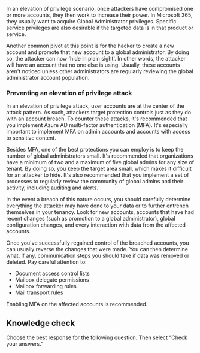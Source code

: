 In an elevation of privilege scenario, once attackers have compromised one or more accounts, they then work to increase their power. In Microsoft 365, they usually want to acquire Global Administrator privileges. Specific service privileges are also desirable if the targeted data is in that product or service.

Another common pivot at this point is for the hacker to create a new account and promote that new account to a global administrator. By doing so, the attacker can now 'hide in plain sight'. In other words, the attacker will have an account that no one else is using. Usually, these accounts aren't noticed unless other administrators are regularly reviewing the global administrator account population.

### Preventing an elevation of privilege attack

In an elevation of privilege attack, user accounts are at the center of the attack pattern. As such, attackers target protection controls just as they do with an account breach. To counter these attacks, it's recommended that you implement Azure AD multi-factor authentication (MFA). It's especially important to implement MFA on admin accounts and accounts with access to sensitive content.

Besides MFA, one of the best protections you can employ is to keep the number of global administrators small. It's recommended that organizations have a minimum of two and a maximum of five global admins for any size of tenant. By doing so, you keep the target area small, which makes it difficult for an attacker to hide. It's also recommended that you implement a set of processes to regularly review the community of global admins and their activity, including auditing and alerts.

In the event a breach of this nature occurs, you should carefully determine everything the attacker may have done to your data or to further entrench themselves in your tenancy. Look for new accounts, accounts that have had recent changes (such as promotion to a global administrator), global configuration changes, and every interaction with data from the affected accounts.

Once you've successfully regained control of the breached accounts, you can usually reverse the changes that were made. You can then determine what, if any, communication steps you should take if data was removed or deleted. Pay careful attention to:

 *  Document access control lists
 *  Mailbox delegate permissions
 *  Mailbox forwarding rules
 *  Mail transport rules

Enabling MFA on the affected accounts is recommended.


## Knowledge check

Choose the best response for the following question. Then select “Check your answers.”